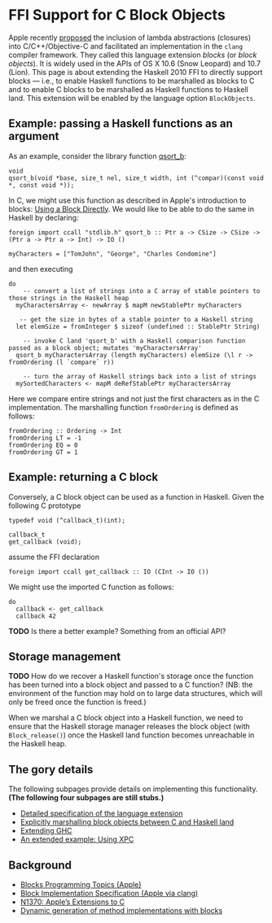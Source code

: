 # FFI Support for C Block Objects



Apple recently [
proposed](http://www.open-std.org/jtc1/sc22/wg14/www/docs/n1370.pdf) the inclusion of lambda abstractions (closures) into C/C++/Objective-C and facilitated an implementation in the `clang` compiler framework.  They called this language extension *blocks* (or *block objects*).  It is widely used in the APIs of OS X 10.6 (Snow Leopard) and 10.7 (Lion).  This page is about extending the Haskell 2010 FFI to directly support blocks — i.e., to enable Haskell functions to be marshalled as blocks to C and to enable C blocks to be marshalled as Haskell functions to Haskell land.  This extension will be enabled by the language option `BlockObjects`.


## Example: passing a Haskell functions as an argument



As an example, consider the library function [
qsort\_b](http://developer.apple.com/library/mac/#documentation/darwin/reference/manpages/man3/qsort_b.3.html):


```wiki
void
qsort_b(void *base, size_t nel, size_t width, int (^compar)(const void *, const void *));
```


In C, we might use this function as described in Apple's introduction to blocks: [
Using a Block Directly](http://developer.apple.com/library/mac/#documentation/Cocoa/Conceptual/Blocks/Articles/bxGettingStarted.html#//apple_ref/doc/uid/TP40007502-CH7-SW2).  We would like to be able to do the same in Haskell by declaring:


```wiki
foreign import ccall "stdlib.h" qsort_b :: Ptr a -> CSize -> CSize -> (Ptr a -> Ptr a -> Int) -> IO ()

myCharacters = ["TomJohn", "George", "Charles Condomine"]
```


and then executing


```wiki
do
    -- convert a list of strings into a C array of stable pointers to those strings in the Haskell heap
  myCharactersArray <- newArray $ mapM newStablePtr myCharacters
 
   -- get the size in bytes of a stable pointer to a Haskell string
  let elemSize = fromInteger $ sizeof (undefined :: StablePtr String)

    -- invoke C land 'qsort_b' with a Haskell comparison function passed as a block object; mutates 'myCharactersArray'
  qsort_b myCharactersArray (length myCharacters) elemSize (\l r -> fromOrdering (l `compare` r))

    -- turn the array of Haskell strings back into a list of strings
  mySortedCharacters <- mapM deRefStablePtr myCharactersArray
```


Here we compare entire strings and not just the first characters as in the C implementation.  The marshalling function `fromOrdering` is defined as follows:


```wiki
fromOrdering :: Ordering -> Int
fromOrdering LT = -1
fromOrdering EQ = 0
fromOrdering GT = 1
```

## Example: returning a C block



Conversely, a C block object can be used as a function in Haskell.  Given the following C prototype


```wiki
typedef void (^callback_t)(int);

callback_t 
get_callback (void);
```


assume the FFI declaration


```wiki
foreign import ccall get_callback :: IO (CInt -> IO ())
```


We might use the imported C function as follows:


```wiki
do
  callback <- get_callback
  callback 42
```


**TODO** Is there a better example? Something from an official API?


## Storage management



**TODO** How do we recover a Haskell function's storage once the function has been turned into a block object and passed to a C function?  (NB: the environment of the function may hold on to large data structures, which will only be freed once the function is freed.)



When we marshal a C block object into a Haskell function, we need to ensure that the Haskell storage manager releases the block object (with `Block_release()`) once the Haskell land function becomes unreachable in the Haskell heap.


## The gory details



The following subpages provide details on implementing this functionality.  **(The following four subpages are still stubs.)**


- [Detailed specification of the language extension](block-objects/specification) 
- [Explicitly marshalling block objects between C and Haskell land](block-objects/faking-it)
- [Extending GHC](block-objects/extending-ghc)
- [An extended example: Using XPC](block-objects/using-xpc)

## Background


- [
  Blocks Programming Topics (Apple)](http://developer.apple.com/library/mac/#documentation/Cocoa/Conceptual/Blocks/Articles/00_Introduction.html)
- [
  Block Implementation Specification (Apple via clang)](http://clang.llvm.org/docs/Block-ABI-Apple.txt)
- [
  N1370: Apple’s Extensions to C](http://www.open-std.org/jtc1/sc22/wg14/www/docs/n1370.pdf)
- [
  Dynamic generation of method implementations with blocks](http://www.friday.com/bbum/2011/03/17/ios-4-3-imp_implementationwithblock/)
